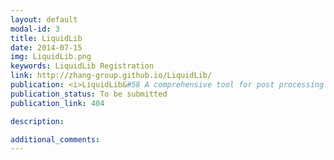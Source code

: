 ```yaml
---
layout: default
modal-id: 3
title: LiquidLib
date: 2014-07-15
img: LiquidLib.png
keywords: LiquidLib Registration
link: http://zhang-group.github.io/LiquidLib/
publication: <i>LiquidLib&#58 A comprehensive tool for post processing of molecular dynamic simulations of liquids with application to neutron scattering experiments</i>,
publication_status: To be submitted
publication_link: 404

description: 

additional_comments:
---
```

